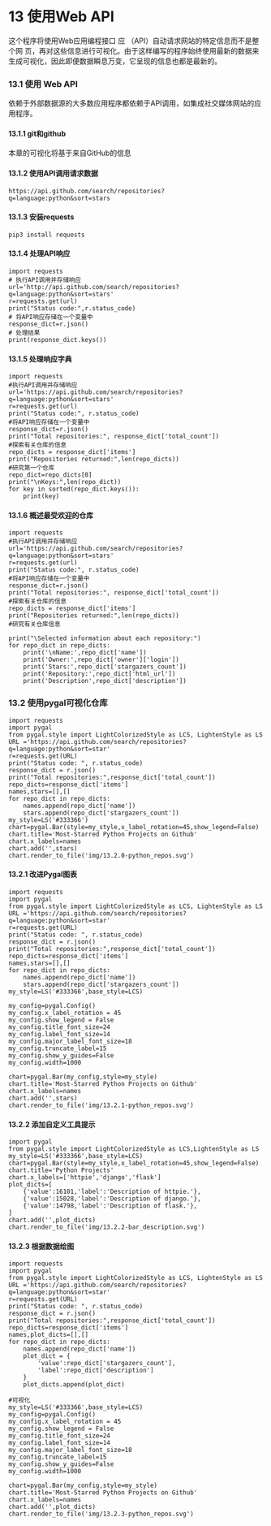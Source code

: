 # 13 使用Web API
这个程序将使用Web应用编程接口 应 （API）自动请求网站的特定信息而不是整个网 页，再对这些信息进行可视化。由于这样编写的程序始终使用最新的数据来生成可视化，因此即便数据瞬息万变，它呈现的信息也都是最新的。
### 13.1 使用 Web API

依赖于外部数据源的大多数应用程序都依赖于API调用，如集成社交媒体网站的应用程序。

#### 13.1.1 git和github

本章的可视化将基于来自GitHub的信息

#### 13.1.2 使用API调用请求数据

    https://api.github.com/search/repositories?q=language:python&sort=stars

#### 13.1.3 安装requests

    pip3 install requests

#### 13.1.4 处理API响应

    import requests
    # 执行API调用并存储响应
    url='http://api.github.com/search/repositories?q=language:python&sort=stars'
    r=requests.get(url)
    print("Status code:",r.status_code)
    # 将API响应存储在一个变量中
    response_dict=r.json()
    # 处理结果
    print(response_dict.keys())

#### 13.1.5 处理响应字典

    import requests
    #执行API调用并存储响应
    url='https://api.github.com/search/repositories?q=language:python&sort=stars'
    r=requests.get(url)
    print("Status code:", r.status_code)
    #将API响应存储在一个变量中
    response_dict=r.json()
    print("Total repositories:", response_dict['total_count'])
    #探索有关仓库的信息
    repo_dicts = response_dict['items']
    print("Repositories returned:",len(repo_dicts))
    #研究第一个仓库
    repo_dict=repo_dicts[0]
    print("\nKeys:",len(repo_dict))
    for key in sorted(repo_dict.keys()):
        print(key)

#### 13.1.6 概述最受欢迎的仓库

    import requests
    #执行API调用并存储响应
    url='https://api.github.com/search/repositories?q=language:python&sort=stars'
    r=requests.get(url)
    print("Status code:", r.status_code)
    #将API响应存储在一个变量中
    response_dict=r.json()
    print("Total repositories:", response_dict['total_count'])
    #探索有关仓库的信息
    repo_dicts = response_dict['items']
    print("Repositories returned:",len(repo_dicts))
    #研究有关仓库信息

    print("\Selected information about each repository:")
    for repo_dict in repo_dicts:
        print('\nName:',repo_dict['name'])
        print('Owner:',repo_dict['owner']['login'])
        print('Stars:',repo_dict['stargazers_count'])
        print('Repository:',repo_dict['html_url'])
        print('Description',repo_dict['description'])

### 13.2 使用pygal可视化仓库

    import requests
    import pygal
    from pygal.style import LightColorizedStyle as LCS, LightenStyle as LS
    URL ='https://api.github.com/search/repositories?q=language:python&sort=star'
    r=requests.get(URL)
    print("Status code: ", r.status_code)
    response_dict = r.json()
    print("Total repositories:",response_dict['total_count'])
    repo_dicts=response_dict['items']
    names,stars=[],[]
    for repo_dict in repo_dicts:
        names.append(repo_dict['name'])
        stars.append(repo_dict['stargazers_count'])
    my_style=LS('#333366')
    chart=pygal.Bar(style=my_style,x_label_rotation=45,show_legend=False)
    chart.title='Most-Starred Python Projects on Github'
    chart.x_labels=names
    chart.add('',stars)
    chart.render_to_file('img/13.2.0-python_repos.svg')

#### 13.2.1 改进Pygal图表

    import requests
    import pygal
    from pygal.style import LightColorizedStyle as LCS, LightenStyle as LS
    URL ='https://api.github.com/search/repositories?q=language:python&sort=star'
    r=requests.get(URL)
    print("Status code: ", r.status_code)
    response_dict = r.json()
    print("Total repositories:",response_dict['total_count'])
    repo_dicts=response_dict['items']
    names,stars=[],[]
    for repo_dict in repo_dicts:
        names.append(repo_dict['name'])
        stars.append(repo_dict['stargazers_count'])
    my_style=LS('#333366',base_style=LCS)

    my_config=pygal.Config()
    my_config.x_label_rotation = 45
    my_config.show_legend = False
    my_config.title_font_size=24
    my_config.label_font_size=14
    my_config.major_label_font_size=18
    my_config.truncate_label=15
    my_config.show_y_guides=False
    my_config.width=1000

    chart=pygal.Bar(my_config,style=my_style)
    chart.title='Most-Starred Python Projects on Github'
    chart.x_labels=names
    chart.add('',stars)
    chart.render_to_file('img/13.2.1-python_repos.svg')

#### 13.2.2 添加自定义工具提示

    import pygal
    from pygal.style import LightColorizedStyle as LCS,LightenStyle as LS
    my_style=LS('#333366',base_style=LCS)
    chart=pygal.Bar(style=my_style,x_label_rotation=45,show_legend=False)
    chart.title='Python Projects'
    chart.x_labels=['httpie','django','flask']
    plot_dicts=[
        {'value':16101,'label':'Description of httpie.'},
        {'value':15028,'label':'Description of django.'},
        {'value':14798,'label':'Description of flask.'},
    ]
    chart.add('',plot_dicts)
    chart.render_to_file('img/13.2.2-bar_description.svg')

#### 13.2.3 根据数据绘图

    import requests
    import pygal
    from pygal.style import LightColorizedStyle as LCS, LightenStyle as LS
    URL ='https://api.github.com/search/repositories?q=language:python&sort=star'
    r=requests.get(URL)
    print("Status code: ", r.status_code)
    response_dict = r.json()
    print("Total repositories:",response_dict['total_count'])
    repo_dicts=response_dict['items']
    names,plot_dicts=[],[]
    for repo_dict in repo_dicts:
        names.append(repo_dict['name'])
        plot_dict = {
            'value':repo_dict['stargazers_count'],
            'label':repo_dict['description']
        }
        plot_dicts.append(plot_dict)

    #可视化
    my_style=LS('#333366',base_style=LCS)
    my_config=pygal.Config()
    my_config.x_label_rotation = 45
    my_config.show_legend = False
    my_config.title_font_size=24
    my_config.label_font_size=14
    my_config.major_label_font_size=18
    my_config.truncate_label=15
    my_config.show_y_guides=False
    my_config.width=1000

    chart=pygal.Bar(my_config,style=my_style)
    chart.title='Most-Starred Python Projects on Github'
    chart.x_labels=names
    chart.add('',plot_dicts)
    chart.render_to_file('img/13.2.3-python_repos.svg')
